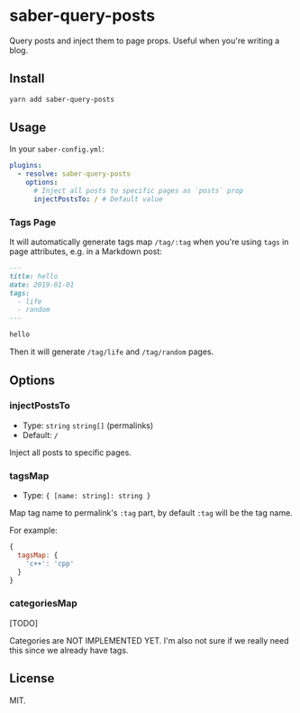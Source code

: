 # saber-query-posts

Query posts and inject them to page props. Useful when you're writing a blog.

## Install

```bash
yarn add saber-query-posts
```

## Usage

In your `saber-config.yml`:

```yml
plugins:
  - resolve: saber-query-posts
    options:
      # Inject all posts to specific pages as `posts` prop
      injectPostsTo: / # Default value
```

### Tags Page

It will automatically generate tags map `/tag/:tag` when you're using `tags` in page attributes, e.g. in a Markdown post:

```markdown
---
title: hello
date: 2019-01-01
tags:
  - life
  - random
---

hello
```

Then it will generate `/tag/life` and `/tag/random` pages.

## Options

### injectPostsTo

- Type: `string` `string[]` (permalinks)
- Default: `/`

Inject all posts to specific pages.

### tagsMap

- Type: `{ [name: string]: string }`

Map tag name to permalink's `:tag` part, by default `:tag` will be the tag name.

For example:

```js
{
  tagsMap: {
    'c++': 'cpp'
  }
}
```

### categoriesMap

[TODO]

Categories are NOT IMPLEMENTED YET. I'm also not sure if we really need this since we already have tags.

## License

MIT.

